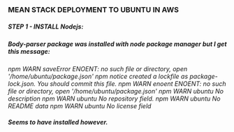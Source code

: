 ### MEAN STACK DEPLOYMENT TO UBUNTU IN AWS

##### STEP 1 - INSTALL Nodejs:
##### Body-parser package was installed with node package manager but I get this message:
*npm WARN saveError ENOENT: no such file or directory, open '/home/ubuntu/package.json'
npm notice created a lockfile as package-lock.json. You should commit this file.
npm WARN enoent ENOENT: no such file or directory, open '/home/ubuntu/package.json'
npm WARN ubuntu No description
npm WARN ubuntu No repository field.
npm WARN ubuntu No README data
npm WARN ubuntu No license field*
##### Seems to have installed however.
